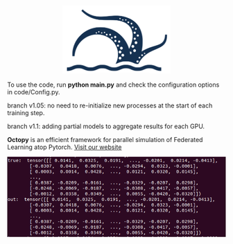 <p align="center">
<img src="./docs/figures/LOGO.png" alt="alt text" width="250">

To use the code, run <b>python main.py</b> and check the configuration options in code/Config.py. 

branch v1.05: no need to re-initialize new processes at the start of each training step.

branch v1.1: adding partial models to aggregate results for each GPU. 
</p>


**Octopy** is an efficient framework for parallel simulation of Federated Learning atop Pytorch.
<a href="https://www.meng-dong.me/Octopy/">Visit our website</a>

<p align="center">
<img src="./docs/figures/verf.png" alt="alt text" width="2500">
</p>
